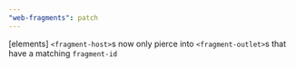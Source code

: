 ```yaml
---
"web-fragments": patch
---
```


[elements] `<fragment-host>`s now only pierce into `<fragment-outlet>`s that have a matching `fragment-id`
